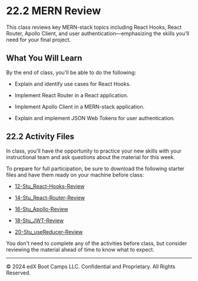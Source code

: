 # 22.2 MERN Review
This class reviews key MERN-stack topics including React Hooks, React Router, Apollo Client, and user authentication—emphasizing the skills you'll need for your final project.

## What You Will Learn
By the end of class, you'll be able to do the following:

* Explain and identify use cases for React Hooks.

* Implement React Router in a React application.

* Implement Apollo Client in a MERN-stack application.

* Explain and implement JSON Web Tokens for user authentication.

## 22.2 Activity Files
In class, you'll have the opportunity to practice your new skills with your instructional team and ask questions about the material for this week.

To prepare for full participation, be sure to download the following starter files and have them ready on your machine before class:

* [12-Stu_React-Hooks-Review](https://static.fullstack-bootcamp.com/lesson-files/22-State/12-Stu_React-Hooks-Review.zip)

* [14-Stu_React-Router-Review](https://static.fullstack-bootcamp.com/lesson-files/22-State/14-Stu_React-Router-Review.zip)

* [16-Stu_Apollo-Review](https://static.fullstack-bootcamp.com/lesson-files/22-State/16-Stu_Apollo-Review.zip)

* [18-Stu_JWT-Review](https://static.fullstack-bootcamp.com/lesson-files/22-State/18-Stu_JWT-Review.zip)

* [20-Stu_useReducer-Review](https://static.fullstack-bootcamp.com/lesson-files/22-State/20-Stu_useReducer-Review.zip)

You don't need to complete any of the activities before class, but consider reviewing the material ahead of time to know what to expect.

---
© 2024 edX Boot Camps LLC. Confidential and Proprietary. All Rights Reserved.